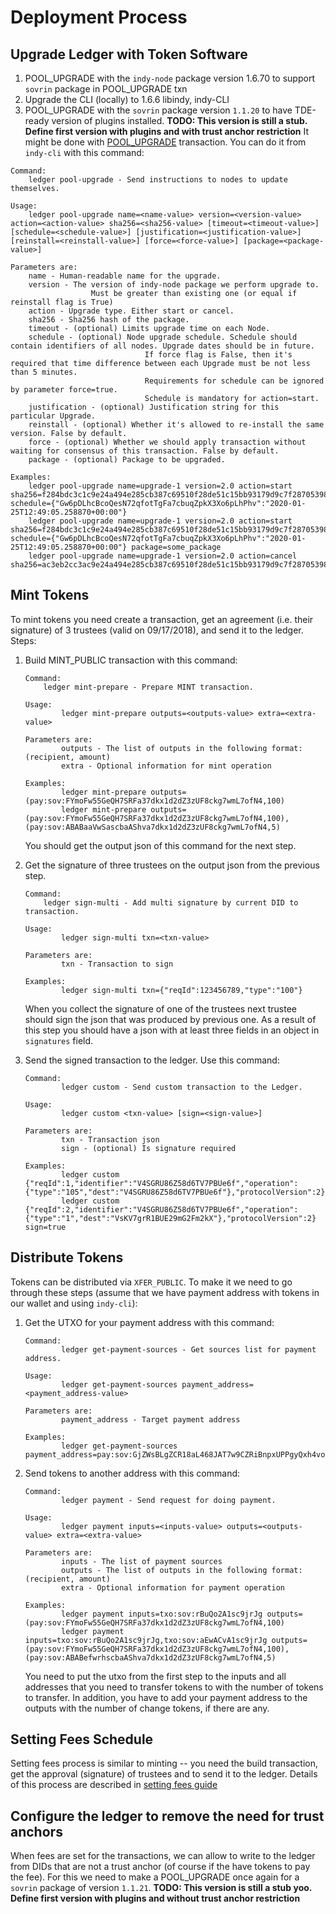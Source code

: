 # Deployment Process

## Upgrade Ledger with Token Software

1) POOL_UPGRADE with the `indy-node` package version 1.6.70 to support `sovrin` package in POOL_UPGRADE txn
2) Upgrade the CLI (locally) to 1.6.6 libindy, indy-CLI
3) POOL_UPGRADE with the `sovrin` package version `1.1.20` to have TDE-ready version of plugins installed. **TODO:  This version is still a stub. Define first version with plugins and with trust anchor restriction**
It might be done with [POOL_UPGRADE](https://github.com/hyperledger/indy-node/blob/master/docs/pool-upgrade.md) transaction. You can do it from `indy-cli` with this command:
```
Command:
    ledger pool-upgrade - Send instructions to nodes to update themselves.

Usage:
    ledger pool-upgrade name=<name-value> version=<version-value> action=<action-value> sha256=<sha256-value> [timeout=<timeout-value>] [schedule=<schedule-value>] [justification=<justification-value>] [reinstall=<reinstall-value>] [force=<force-value>] [package=<package-value>]

Parameters are:
    name - Human-readable name for the upgrade.
    version - The version of indy-node package we perform upgrade to. 
                  Must be greater than existing one (or equal if reinstall flag is True)
    action - Upgrade type. Either start or cancel.
    sha256 - Sha256 hash of the package.
    timeout - (optional) Limits upgrade time on each Node.
    schedule - (optional) Node upgrade schedule. Schedule should contain identifiers of all nodes. Upgrade dates should be in future. 
                              If force flag is False, then it's required that time difference between each Upgrade must be not less than 5 minutes.
                              Requirements for schedule can be ignored by parameter force=true.
                              Schedule is mandatory for action=start.
    justification - (optional) Justification string for this particular Upgrade.
    reinstall - (optional) Whether it's allowed to re-install the same version. False by default.
    force - (optional) Whether we should apply transaction without waiting for consensus of this transaction. False by default.
    package - (optional) Package to be upgraded.

Examples:
    ledger pool-upgrade name=upgrade-1 version=2.0 action=start sha256=f284bdc3c1c9e24a494e285cb387c69510f28de51c15bb93179d9c7f28705398 schedule={"Gw6pDLhcBcoQesN72qfotTgFa7cbuqZpkX3Xo6pLhPhv":"2020-01-25T12:49:05.258870+00:00"}
    ledger pool-upgrade name=upgrade-1 version=2.0 action=start sha256=f284bdc3c1c9e24a494e285cb387c69510f28de51c15bb93179d9c7f28705398 schedule={"Gw6pDLhcBcoQesN72qfotTgFa7cbuqZpkX3Xo6pLhPhv":"2020-01-25T12:49:05.258870+00:00"} package=some_package
    ledger pool-upgrade name=upgrade-1 version=2.0 action=cancel sha256=ac3eb2cc3ac9e24a494e285cb387c69510f28de51c15bb93179d9c7f28705398
```

## Mint Tokens

To mint tokens you need create a transaction, get an agreement (i.e. their signature) of 3 trustees (valid on 09/17/2018), and send it to the ledger. Steps:

1) Build MINT_PUBLIC transaction with this command:
    ```
    Command:
        ledger mint-prepare - Prepare MINT transaction.
    
    Usage:
            ledger mint-prepare outputs=<outputs-value> extra=<extra-value>
    
    Parameters are:
            outputs - The list of outputs in the following format: (recipient, amount)
            extra - Optional information for mint operation
    
    Examples:
            ledger mint-prepare outputs=(pay:sov:FYmoFw55GeQH7SRFa37dkx1d2dZ3zUF8ckg7wmL7ofN4,100)
            ledger mint-prepare outputs=(pay:sov:FYmoFw55GeQH7SRFa37dkx1d2dZ3zUF8ckg7wmL7ofN4,100),(pay:sov:ABABaaVwSascbaAShva7dkx1d2dZ3zUF8ckg7wmL7ofN4,5)
    ```
    You should get the output json of this command for the next step.
2) Get the signature of three trustees on the output json from the previous step.
    ```
    Command:
        ledger sign-multi - Add multi signature by current DID to transaction.
    
    Usage:
            ledger sign-multi txn=<txn-value>
    
    Parameters are:
            txn - Transaction to sign
    
    Examples:
            ledger sign-multi txn={"reqId":123456789,"type":"100"}
    ```
    When you collect the signature of one of the trustees next trustee should sign the json that was produced by previous one. As a result of this step you should have a json with at least three fields in an object in `signatures` field.
    
3) Send the signed transaction to the ledger. Use this command:
    ```
    Command:
            ledger custom - Send custom transaction to the Ledger.
    
    Usage:
            ledger custom <txn-value> [sign=<sign-value>]
    
    Parameters are:
            txn - Transaction json
            sign - (optional) Is signature required
    
    Examples:
            ledger custom {"reqId":1,"identifier":"V4SGRU86Z58d6TV7PBUe6f","operation":{"type":"105","dest":"V4SGRU86Z58d6TV7PBUe6f"},"protocolVersion":2}
            ledger custom {"reqId":2,"identifier":"V4SGRU86Z58d6TV7PBUe6f","operation":{"type":"1","dest":"VsKV7grR1BUE29mG2Fm2kX"},"protocolVersion":2} sign=true
    ``` 

## Distribute Tokens

Tokens can be distributed via `XFER_PUBLIC`. To make it we need to go through these steps (assume that we have payment address with tokens in our wallet and using `indy-cli`):

1) Get the UTXO for your payment address with this command: 
    ```
    Command:
            ledger get-payment-sources - Get sources list for payment address.
    
    Usage:
            ledger get-payment-sources payment_address=<payment_address-value>
    
    Parameters are:
            payment_address - Target payment address
    
    Examples:
            ledger get-payment-sources payment_address=pay:sov:GjZWsBLgZCR18aL468JAT7w9CZRiBnpxUPPgyQxh4voa
    ```

2) Send tokens to another address with this command:
    ```
    Command:
            ledger payment - Send request for doing payment.
    
    Usage:
            ledger payment inputs=<inputs-value> outputs=<outputs-value> extra=<extra-value>
    
    Parameters are:
            inputs - The list of payment sources
            outputs - The list of outputs in the following format: (recipient, amount)
            extra - Optional information for payment operation
    
    Examples:
            ledger payment inputs=txo:sov:rBuQo2A1sc9jrJg outputs=(pay:sov:FYmoFw55GeQH7SRFa37dkx1d2dZ3zUF8ckg7wmL7ofN4,100)
            ledger payment inputs=txo:sov:rBuQo2A1sc9jrJg,txo:sov:aEwACvA1sc9jrJg outputs=(pay:sov:FYmoFw55GeQH7SRFa37dkx1d2dZ3zUF8ckg7wmL7ofN4,100),(pay:sov:ABABefwrhscbaAShva7dkx1d2dZ3zUF8ckg7wmL7ofN4,5)
    ```
    You need to put the utxo from the first step to the inputs and all addresses that you need to transfer tokens to with the number of tokens to transfer. In addition, you have to add your payment address to the outputs with the number of change tokens, if there are any.

## Setting Fees Schedule

Setting fees process is similar to minting -- you need the build transaction, get the approval (signature) of trustees and to send it to the ledger. Details of this process are described in [setting fees guide](https://github.com/sovrin-foundation/libsovtoken/blob/master/doc/set_fees_process.md)

## Configure the ledger to remove the need for trust anchors

When fees are set for the transactions, we can allow to write to the ledger from DIDs that are not a trust anchor (of course if the have tokens to pay the fee). For this we need to make a POOL_UPGRADE once again for a `sovrin` package of version `1.1.21`. **TODO:  This version is still a stub yoo. Define first version with plugins and without trust anchor restriction**
 
    